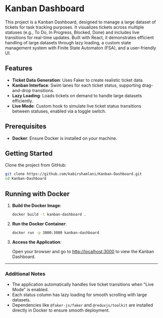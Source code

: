 
# Kanban Dashboard

This project is a Kanban Dashboard, designed to manage a large dataset of tickets for task tracking purposes. It visualizes tickets across multiple statuses (e.g., To Do, In Progress, Blocked, Done) and includes live transitions for real-time updates. Built with React, it demonstrates efficient handling of large datasets through lazy loading, a custom state management system with Finite State Automaton (FSA), and a user-friendly UI.

## Features

- **Ticket Data Generation**: Uses Faker to create realistic ticket data.
- **Kanban Interface**: Swim lanes for each ticket status, supporting drag-and-drop transitions.
- **Lazy Loading**: Loads tickets on demand to handle large datasets efficiently.
- **Live Mode**: Custom hook to simulate live ticket status transitions between statuses, enabled via a toggle switch.

## Prerequisites

- **Docker**: Ensure Docker is installed on your machine.

## Getting Started

Clone the project from GitHub:

```bash
git clone https://github.com/kabirshamlani/Kanban-Dashboard.git
cd Kanban-Dashboard
```

## Running with Docker

1. **Build the Docker Image**:

   ```bash
   docker build -t kanban-dashboard .
   ```

2. **Run the Docker Container**:

   ```bash
   docker run -p 3000:3000 kanban-dashboard
   ```

3. **Access the Application**:

   Open your browser and go to [http://localhost:3000](http://localhost:3000) to view the Kanban Dashboard.

---

### Additional Notes

- The application automatically handles live ticket transitions when "Live Mode" is enabled.
- Each status column has lazy loading for smooth scrolling with large datasets.
- Dependencies like `@faker-js/faker` and `@reduxjs/toolkit` are installed directly in Docker to ensure smooth deployment.

